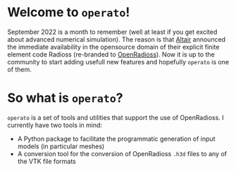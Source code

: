 # Welcome to `operato`!

September 2022 is a month to remember (well at least if you get excited about
advanced numerical simulation).  The reason is that
[Altair](https://www.altair.com) announced the immediate availability in the
opensource domain of their explicit finite element code Radioss (re-branded to
[OpenRadioss](https://www.openradioss.org)). Now it is up to the community to
start adding usefull new features and hopefully `operato` is one of them.

# So what is `operato`?
`operato` is a set of tools and utilities that support the use of OpenRadioss.
I currently have two tools in mind:
 - A Python package to facilitate the programmatic generation of input models
   (in particular meshes)
 - A conversion tool for the conversion of OpenRadioss `.h3d` files to any of
   the VTK file formats
